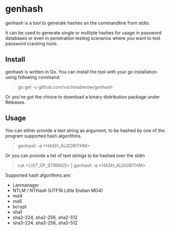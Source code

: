 # genhash

genhash is a tool to generate hashes on the commandline from stdio.

It can be used to generate single or multiple hashes for usage in password databases or even in penetration testing scenarios where you want to test password cracking tools.

## Install

genhash is written in Go. You can install the tool with your go installation using following command:

>
> go get -u github.com/vschwaberow/genhash
>

Or you've got the choice to download a binary distribution package under Releases.

## Usage

You can either provide a text string as argument, to be hashed by one of the program supported hash algorithms.

>
> genhash -a <HASH_ALGORITHM> <text string>
>

Or you can provide a list of text strings to be hashed over the stdin

>
> cat <LIST_OF_STRINGS> | genhash -a <HASH_ALGORITHM>
>

Supported hash algorithms are:

* Lanmanager
* NTLM / NTHash (UTF16 Little Endian MD4)
* md4
* md5 
* bcrypt
* sha1
* sha2-224, sha2-256, sha2-512
* sha3-224, sha3-256, sha3-512
